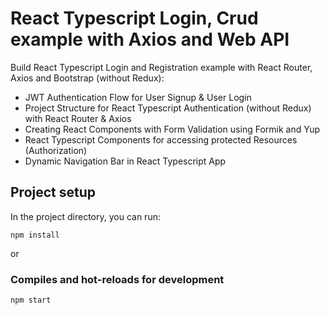 # React Typescript Login, Crud example with Axios and Web API

Build React Typescript Login and Registration example with React Router, Axios and Bootstrap (without Redux):
- JWT Authentication Flow for User Signup & User Login
- Project Structure for React Typescript Authentication (without Redux) with React Router & Axios
- Creating React Components with Form Validation using Formik and Yup
- React Typescript Components for accessing protected Resources (Authorization)
- Dynamic Navigation Bar in React Typescript App



## Project setup

In the project directory, you can run:

```
npm install

```

or

### Compiles and hot-reloads for development

```
npm start

```
